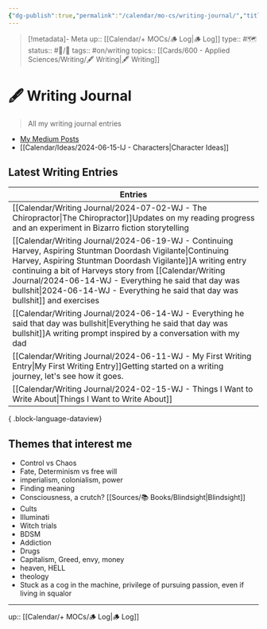 ```yaml
---
{"dg-publish":true,"permalink":"/calendar/mo-cs/writing-journal/","title":"🖋 Writing Journal"}
---
```


> [!metadata]- Meta
> up:: [[Calendar/+ MOCs/🪵 Log\|🪵 Log]]
> type:: #🗺
> status:: #📝/🌲 
> tags::  #on/writing
> topics:: [[Cards/600 - Applied Sciences/Writing/🖋 Writing\|🖋 Writing]]


# 🖋 Writing Journal

> All my writing journal entries

- [My Medium Posts](https://medium.com/@tophergroenink)
- [[Calendar/Ideas/2024-06-15-IJ - Characters\|Character Ideas]]

## Latest Writing Entries

| Entries                                                                                                                                                                                                                                                                                                                        |
| ------------------------------------------------------------------------------------------------------------------------------------------------------------------------------------------------------------------------------------------------------------------------------------------------------------------------------ |
| [[Calendar/Writing Journal/2024-07-02-WJ - The Chiropractor\|The Chiropractor]]<span class='summary'>Updates on my reading progress and an experiment in Bizarro fiction storytelling</span>                                                                                                                                |
| [[Calendar/Writing Journal/2024-06-19-WJ - Continuing Harvey, Aspiring Stuntman Doordash Vigilante\|Continuing Harvey, Aspiring Stuntman Doordash Vigilante]]<span class='summary'>A writing entry continuing a bit of Harveys story from [[Calendar/Writing Journal/2024-06-14-WJ - Everything he said that day was bullshit\|2024-06-14-WJ - Everything he said that day was bullshit]] and exercises</span> |
| [[Calendar/Writing Journal/2024-06-14-WJ - Everything he said that day was bullshit\|Everything he said that day was bullshit]]<span class='summary'>A writing prompt inspired by a conversation with my dad</span>                                                                                                         |
| [[Calendar/Writing Journal/2024-06-11-WJ - My First Writing Entry\|My First Writing Entry]]<span class='summary'>Getting started on a writing journey, let's see how it goes.</span>                                                                                                                                        |
| [[Calendar/Writing Journal/2024-02-15-WJ - Things I Want to Write About\|Things I Want to Write About]]<span class='summary'></span>                                                                                                                                                                                        |

{ .block-language-dataview}

## Themes that interest me

- Control vs Chaos
- Fate, Determinism vs free will
- imperialism, colonialism, power
- Finding meaning
- Consciousness, a crutch? [[Sources/📚 Books/Blindsight\|Blindsight]]
- Cults
- Illuminati
- Witch trials 
- BDSM
- Addiction
- Drugs
- Capitalism, Greed, envy, money
- heaven, HELL
- theology
- Stuck as a cog in the machine, privilege of pursuing passion, even if living in squalor 

---
up:: [[Calendar/+ MOCs/🪵 Log\|🪵 Log]]

